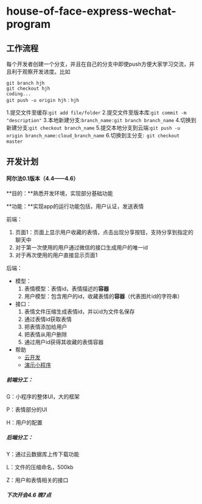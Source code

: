 # house-of-face-express-wechat-program

## 工作流程

每个开发者创建一个分支，并且在自己的分支中即使push方便大家学习交流，并且利于观察开发进度。比如

```shell
git branch hjh
git checkout hjh
coding...
git push -u origin hjh：hjh
```

1.提交文件至缓存:`git add file/folder`
2.提交文件至版本库:`git commit -m "description"`
3.本地新建分支:`branch_name:git branch branch_name`
4.切换到新建分支:`git checkout branch_name`
5.提交本地分支到云端:`git push -u origin branch_name:cloud_branch_name`
6.切换到主分支:` git checkout master`

## 开发计划

#### 阿尔法0.1版本（4.4——4.6）

**目的：**熟悉开发环境，实现部分基础功能

**功能：**实现app的运行功能包括，用户认证，发送表情

前端：

1. 页面1：页面上显示用户收藏的表情，点击出现分享按钮，支持分享到指定的聊天中
2. 对于第一次使用的用户通过微信的接口生成用户的唯一id
3. 对于再次使用的用户直接显示页面1

后端：

- 模型：
  1. 表情模型：表情id，表情描述的**容器**
  2. 用户模型：包含用户的id，收藏表情的**容器**（代表图片id的字符串）
- 接口：
  1. 表情文件压缩生成表情id，并以id为文件名保存
  2. 通过表情id获取表情
  3. 把表情添加给用户
  4. 把表情从用户删除
  5. 通过用户id获得其收藏的表情容器
- 帮助
  - [云开发](https://developers.weixin.qq.com/miniprogram/dev/wxcloud/basis/getting-started.html)
  - [演示小程序](https://github.com/wechat-miniprogram/miniprogram-demo)

##### 前端分工：

G：小程序的整体UI，大的框架

P：表情部分的UI

H：用户的配置

##### 后端分工：

Y：通过云数据库上传下载功能

L：文件的压缩命名，500kb

Z：用户和表情相关的接口

##### 下次开会4.6 晚7点